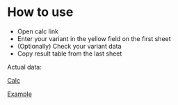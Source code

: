 # How to use

  - Open calc link
  - Enter your variant in the yellow field on the first sheet
  - (Optionally) Check your variant data
  - Copy result table from the last sheet
  
Actual data:

[Calc](https://docs.google.com/spreadsheets/d/1cbEv6N2wMBHvCp0yGh7kbJaTczrbMVGmub9VmnJo5pQ/edit?usp=sharing)

[Example](https://docs.google.com/document/d/1za4Ob5wUTdgzFr_EG6dQGa_Mq_WouKwgXWxK3ig6INE/edit?usp=sharing)

